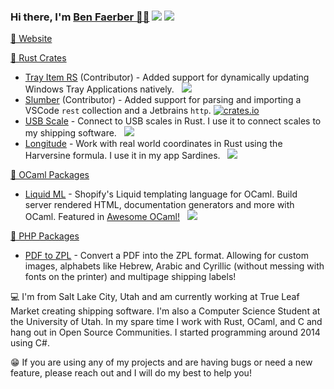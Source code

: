 ### Hi there, I'm [Ben Faerber 🦀🐪](https://benfaerber.github.io) ![](https://komarev.com/ghpvc/?username=benfaerber) [![](https://img.shields.io/keybase/pgp/benfaerber??style=flat&logoColor=000000&labelColor=black&color=cc8131)](https://keybase.io/benfaerber)

[📒 Website](https://benfaerber.github.io)

[🦀 Rust Crates](https://crates.io/users/benfaerber)
- [Tray Item RS](https://github.com/olback/tray-item-rs) (Contributor) - Added support for dynamically updating Windows Tray Applications natively. &nbsp; [![](https://img.shields.io/crates/v/tray_item.svg?logo=rust)](https://crates.io/crates/tray-item)
- [Slumber](https://github.com/LucasPickering/slumber) (Contributor) - Added support for parsing and importing a VSCode `rest` collection and a Jetbrains `http`. [![crates.io](https://img.shields.io/crates/v/slumber.svg?logo=rust)](https://crates.io/crates/slumber)
- [USB Scale](https://github.com/benfaerber/usb-scale) - Connect to USB scales in Rust. I use it to connect scales to my shipping software. &nbsp; [![](https://img.shields.io/crates/v/usb_scale.svg?logo=rust)](https://crates.io/crates/usb_scale)
- [Longitude](https://github.com/benfaerber/longitude) -  Work with real world coordinates in Rust using the Harversine formula. I use it in my app Sardines. &nbsp; [![](https://img.shields.io/crates/v/usb_scale.svg?logo=rust)](https://crates.io/crates/longitude)

[🐪 OCaml Packages](https://ocaml.org/packages/search?q=author%3A%22Ben%20Faerber%22)
- [Liquid ML](https://github.com/benfaerber/liquid-ml) - Shopify's Liquid templating language for OCaml. Build server rendered HTML, documentation generators and more with OCaml. Featured in [Awesome OCaml!](https://github.com/ocaml-community/awesome-ocaml) &nbsp; [![](https://img.shields.io/badge/opam-v0.1.2-orange?logo=ocaml)](https://ocaml.org/p/liquid_ml/latest)

[🐘 PHP Packages](https://packagist.org/users/faerber/packages/)
- [PDF to ZPL](https://github.com/benfaerber/pdf-to-zpl) - Convert a PDF into the ZPL format. Allowing for custom images, alphabets like Hebrew, Arabic and Cyrillic (without messing with fonts on the printer) and multipage shipping labels!

💻 I'm from Salt Lake City, Utah and am currently working at True Leaf Market creating shipping software. I'm also a Computer Science Student at the University of Utah. In my spare time I work with Rust, OCaml, and C and hang out in Open Source Communities. I started programming around 2014 using C#.

😁 If you are using any of my projects and are having bugs or need a new feature, please reach out and I will do my best to help you!
